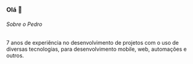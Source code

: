 ### Olá 👋


###### Sobre o Pedro
7 anos de experiência no desenvolvimento de projetos com o uso de diversas tecnologias, para desenvolvimento mobile, web, automações e outros.
